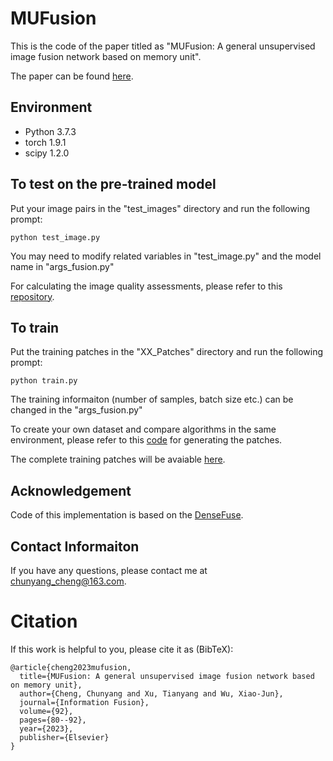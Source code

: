 # MUFusion
This is the code of the paper titled as "MUFusion: A general unsupervised image fusion network based on memory unit". 

The paper can be found [here](https://www.sciencedirect.com/science/article/abs/pii/S1566253522002202).

## Environment
- Python 3.7.3
- torch 1.9.1
- scipy 1.2.0

## To test on the pre-trained model
Put your image pairs in the "test_images" directory and run the following prompt: 
```
python test_image.py
```
You may need to modify related variables in "test_image.py" and the model name in "args_fusion.py"

For calculating the image quality assessments, please refer to this [repository](https://github.com/Linfeng-Tang/SeAFusion/tree/main/Evaluation).

## To train
Put the training patches in the "XX_Patches" directory and run the following prompt:
```
python train.py
```
The training informaiton (number of samples, batch size etc.) can be changed in the "args_fusion.py"

To create your own dataset and compare algorithms in the same environment, please refer to this [code](https://github.com/AWCXV/MUFusion/blob/main/ir_vis/IV_patches/Generating_patches.py) for generating the patches.

The complete training patches will be avaiable [here](https://drive.google.com/drive/folders/1Tf6wwgGhRE7X8g4pLVFAXBdSZdXfgogJ?usp=share_link).

## Acknowledgement
Code of this implementation is based on the [DenseFuse](https://github.com/hli1221/densefuse-pytorch).

## Contact Informaiton
If you have any questions, please contact me at <chunyang_cheng@163.com>.

# Citation
If this work is helpful to you, please cite it as (BibTeX):
```
@article{cheng2023mufusion,
  title={MUFusion: A general unsupervised image fusion network based on memory unit},
  author={Cheng, Chunyang and Xu, Tianyang and Wu, Xiao-Jun},
  journal={Information Fusion},
  volume={92},
  pages={80--92},
  year={2023},
  publisher={Elsevier}
}
```
